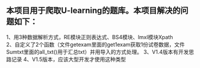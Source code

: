 ## 本项目用于爬取U-learning的题库。本项目解决的问题如下：
  1、用3种数据解析方式，RE模块正则表达式、BS4模块、lmxl模块Xpath  
  2、自定义了2个函数（文件getexam里面的get1exam获取1份试卷数据，文件Sumtxt里面的all_txt()用于汇总txt）并用导入的方式处理。
  3、V1.4版本有开发思路记录
  4、V1.5版本，应该大型开发才使用这种类型
